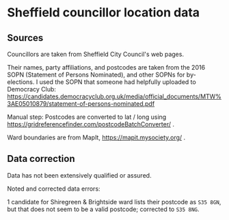 # Sheffield councillor location data

## Sources

Councillors are taken from Sheffield City Council's web pages.

Their names, party affiliations, and postcodes
are taken from the
2016 SOPN (Statement of Persons Nominated),
and other SOPNs for by-elections.
I used the SOPN that someone had helpfully uploaded to Democracy Club:
https://candidates.democracyclub.org.uk/media/official_documents/MTW%3AE05010879/statement-of-persons-nominated.pdf

Manual step: Postcodes are converted to lat / long using
https://gridreferencefinder.com/postcodeBatchConverter/ .

Ward boundaries are from MapIt, https://mapit.mysociety.org/ .

## Data correction

Data has not been extensively qualified or assured.

Noted and corrected data errors:

1 candidate for Shiregreen & Brightside ward
lists their postcode as `S35 8GN`,
but that does not seem to be a valid postcode;
corrected to `S35 8NG`.
